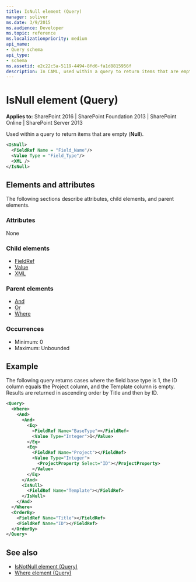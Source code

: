 ```yaml
---
title: IsNull element (Query)
manager: soliver
ms.date: 3/9/2015
ms.audience: Developer
ms.topic: reference
ms.localizationpriority: medium
api_name:
- Query schema
api_type:
- schema
ms.assetid: e2c22c5a-5119-4494-8fd6-fa1d8815956f
description: In CAML, used within a query to return items that are empty (Null).
---
```


# IsNull element (Query)

**Applies to:** SharePoint 2016 | SharePoint Foundation 2013 | SharePoint Online | SharePoint Server 2013

Used within a query to return items that are empty (**Null**).

```XML
<IsNull>
  <FieldRef Name = "Field_Name"/>
  <Value Type = "Field_Type"/>
  <XML />
</IsNull>
```

## Elements and attributes

The following sections describe attributes, child elements, and parent elements.

### Attributes

None

### Child elements

- [FieldRef](fieldref-element-query.md)
- [Value](value-element-query.md)
- [XML](xml-element.md)

### Parent elements

- [And](and-element-query.md)
- [Or](or-element-query.md)
- [Where](where-element-query.md)

### Occurrences

- Minimum: 0
- Maximum: Unbounded

## Example

The following query returns cases where the field base type is 1, the ID column equals the Project column, and the Template column is empty. Results are returned in ascending order by Title and then by ID.

```XML
<Query>
  <Where>
    <And>
      <And>
        <Eq>
          <FieldRef Name="BaseType"></FieldRef>
          <Value Type="Integer">1</Value>
        </Eq>
        <Eq>
          <FieldRef Name="Project"></FieldRef>
          <Value Type="Integer">
            <ProjectProperty Select="ID"></ProjectProperty>
          </Value>
        </Eq>
      </And>
      <IsNull>
        <FieldRef Name="Template"></FieldRef>
      </IsNull>
    </And>
  </Where>
  <OrderBy>
    <FieldRef Name="Title"></FieldRef>
    <FieldRef Name="ID"></FieldRef>
  </OrderBy>
</Query>
```

## See also

- [IsNotNull element (Query)](isnotnull-element-query.md)
- [Where element (Query)](where-element-query.md)

